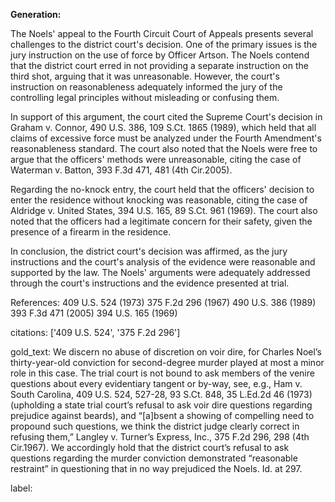 **Generation:**



The Noels' appeal to the Fourth Circuit Court of Appeals presents several challenges to the district court's decision. One of the primary issues is the jury instruction on the use of force by Officer Artson. The Noels contend that the district court erred in not providing a separate instruction on the third shot, arguing that it was unreasonable. However, the court's instruction on reasonableness adequately informed the jury of the controlling legal principles without misleading or confusing them.

In support of this argument, the court cited the Supreme Court's decision in Graham v. Connor, 490 U.S. 386, 109 S.Ct. 1865 (1989), which held that all claims of excessive force must be analyzed under the Fourth Amendment's reasonableness standard. The court also noted that the Noels were free to argue that the officers' methods were unreasonable, citing the case of Waterman v. Batton, 393 F.3d 471, 481 (4th Cir.2005).

Regarding the no-knock entry, the court held that the officers' decision to enter the residence without knocking was reasonable, citing the case of Aldridge v. United States, 394 U.S. 165, 89 S.Ct. 961 (1969). The court also noted that the officers had a legitimate concern for their safety, given the presence of a firearm in the residence.

In conclusion, the district court's decision was affirmed, as the jury instructions and the court's analysis of the evidence were reasonable and supported by the law. The Noels' arguments were adequately addressed through the court's instructions and the evidence presented at trial.

References:
409 U.S. 524 (1973)
375 F.2d 296 (1967)
490 U.S. 386 (1989)
393 F.3d 471 (2005)
394 U.S. 165 (1969) 

citations: ['409 U.S. 524', '375 F.2d 296']

gold_text: We discern no abuse of discretion on voir dire, for Charles Noel’s thirty-year-old conviction for second-degree murder played at most a minor role in this case. The trial court is not bound to ask members of the venire questions about every evidentiary tangent or by-way, see, e.g., Ham v. South Carolina, 409 U.S. 524, 527-28, 93 S.Ct. 848, 35 L.Ed.2d 46 (1973) (upholding a state trial court’s refusal to ask voir dire questions regarding prejudice against beards), and “[a]bsent a showing of compelling need to propound such questions, we think the district judge clearly correct in refusing them,” Langley v. Turner’s Express, Inc., 375 F.2d 296, 298 (4th Cir.1967). We accordingly hold that the district court’s refusal to ask questions regarding the murder conviction demonstrated “reasonable restraint” in questioning that in no way prejudiced the Noels. Id. at 297.

label: 